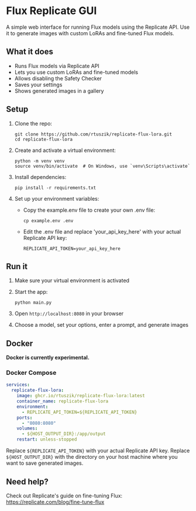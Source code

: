 # Flux Replicate GUI
A simple web interface for running Flux models using the Replicate API. Use it to generate images with custom LoRAs and fine-tuned Flux models.

## What it does
- Runs Flux models via Replicate API
- Lets you use custom LoRAs and fine-tuned models
- Allows disabling the Safety Checker
- Saves your settings
- Shows generated images in a gallery

## Setup
1. Clone the repo:
   ```
   git clone https://github.com/rtuszik/replicate-flux-lora.git
   cd replicate-flux-lora
   ```

2. Create and activate a virtual environment:
   ```
   python -m venv venv
   source venv/bin/activate  # On Windows, use `venv\Scripts\activate`
   ```

3. Install dependencies:
   ```
   pip install -r requirements.txt
   ```

4. Set up your environment variables:
   - Copy the example.env file to create your own .env file:
     ```
     cp example.env .env
     ```
   - Edit the .env file and replace 'your_api_key_here' with your actual Replicate API key:
     ```
     REPLICATE_API_TOKEN=your_api_key_here
     ```

## Run it
1. Make sure your virtual environment is activated

2. Start the app:
   ```
   python main.py
   ```

3. Open `http://localhost:8080` in your browser

4. Choose a model, set your options, enter a prompt, and generate images

## Docker
**Docker is currently experimental.**

### Docker Compose
```yaml
services:
  replicate-flux-lora:
    image: ghcr.io/rtuszik/replicate-flux-lora:latest
    container_name: replicate-flux-lora
    environment:
      - REPLICATE_API_TOKEN=${REPLICATE_API_TOKEN}
    ports:
      - "8080:8080"
    volumes:
      - ${HOST_OUTPUT_DIR}:/app/output
    restart: unless-stopped
```
Replace `${REPLICATE_API_TOKEN}` with your actual Replicate API key.
Replace `${HOST_OUTPUT_DIR}` with the directory on your host machine where you want to save generated images.

## Need help?
Check out Replicate's guide on fine-tuning Flux:
https://replicate.com/blog/fine-tune-flux